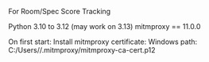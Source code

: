 For Room/Spec Score Tracking

Python 3.10 to 3.12 (may work on 3.13)
mitmproxy == 11.0.0

On first start:
Install mitmproxy certificate:
Windows path: C:/Users/<username>/.mitmproxy/mitmproxy-ca-cert.p12
